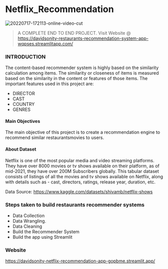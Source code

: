 
# Netflix_Recommendation

![20220717-172113-online-video-cut](https://user-images.githubusercontent.com/96771321/179416882-1c3901ed-d72e-4e85-9846-83c5368e1003.gif)



> A COMPLETE END TO END PROJECT. Visit Website @ https://davidsonity-restaurants-recommendation-system-app-wqpses.streamlitapp.com/

### INTRODUCTION
The content-based recommender system is highly based on the similarity calculation among items. The similarity or closeness of items is measured based on the similarity in the content or features of those items. The important features used in this project are:

- DIRECTOR
- CAST
- COUNTRY
- GENRES


#### Main Objectives
The main objective of this project is to create a recommendation engine to recommend similar restaurantsmovies to users.

#### About Dataset
Netflix is one of the most popular media and video streaming platforms. They have over 8000 movies or tv shows available on their platform, as of mid-2021, they have over 200M Subscribers globally. This tabular dataset consists of listings of all the movies and tv shows available on Netflix, along with details such as - cast, directors, ratings, release year, duration, etc.

Data Source: https://www.kaggle.com/datasets/shivamb/netflix-shows


### Steps taken to build restaurants recommender systems
- Data Collection 
- Data Wrangling.
- Data Cleaning
- Build the Recommender System
- Build the app using Streamlit

### Website 
https://davidsonity-netflix-recommendation-app-gopbme.streamlit.app/
